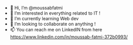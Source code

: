 - 👋 Hi, I’m @moussabfatmi
- 👀 I’m interested in everything related to IT !
- 🌱 I’m currently learning Web dev
- 💞️ I’m looking to collaborate on anything !
- 📫 You can reach me on LinkedIN from here https://www.linkedin.com/in/moussab-fatmi-372b0993/

<!---
moussabfatmi/moussabfatmi is a ✨ special ✨ repository because its `README.md` (this file) appears on your GitHub profile.
You can click the Preview link to take a look at your changes.
--->
